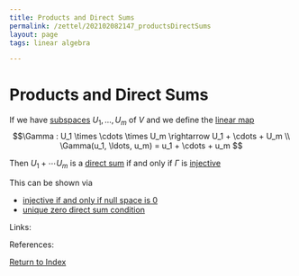 ```yaml
---
title: Products and Direct Sums
permalink: /zettel/202102082147_productsDirectSums
layout: page
tags: linear algebra

---
```

# Products and Direct Sums

If we have [subspaces](202102061429_subspaceDefinition) $U_1, \ldots, U_m$ of $V$ and we define the [linear map](202102071416_linearMapDefinition)
$$\Gamma : U_1 \times \cdots \times U_m \rightarrow U_1 + \cdots + U_m \\
\Gamma(u_1, \ldots, u_m) = u_1 + \cdots + u_m
$$

Then $U_1 + \cdots U_m$ is a [direct sum](202102061512_directSumDefinition) if and only if 
$\Gamma$ is [injective](202102071749_injectiveDefinition)

This can be shown via
- [injective if and only if null space is 0](202102071751_injectivityNullSpace)
- [unique zero direct sum condition](202102061527_uniqueZeroDirectSum)

Links: 

References: 

[Return to Index](index)